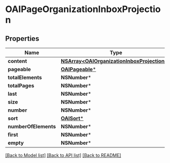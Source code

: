 # OAIPageOrganizationInboxProjection

## Properties
Name | Type | Description | Notes
------------ | ------------- | ------------- | -------------
**content** | [**NSArray&lt;OAIOrganizationInboxProjection&gt;***](OAIOrganizationInboxProjection) |  | [optional] 
**pageable** | [**OAIPageable***](OAIPageable) |  | [optional] 
**totalElements** | **NSNumber*** |  | [optional] 
**totalPages** | **NSNumber*** |  | [optional] 
**last** | **NSNumber*** |  | [optional] 
**size** | **NSNumber*** |  | [optional] 
**number** | **NSNumber*** |  | [optional] 
**sort** | [**OAISort***](OAISort) |  | [optional] 
**numberOfElements** | **NSNumber*** |  | [optional] 
**first** | **NSNumber*** |  | [optional] 
**empty** | **NSNumber*** |  | [optional] 

[[Back to Model list]](../README#documentation-for-models) [[Back to API list]](../README#documentation-for-api-endpoints) [[Back to README]](../README)


